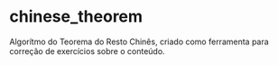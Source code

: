 # chinese_theorem

Algorítmo do Teorema do Resto Chinês, criado como ferramenta para correção de exercícios sobre o conteúdo.
